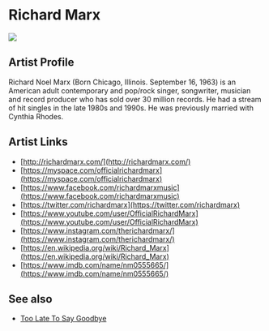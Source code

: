 # Richard Marx

![](../../asssets/artists/Richard_Marx.png)

## Artist Profile

Richard Noel Marx (Born Chicago, Illinois. September 16, 1963) is an American adult contemporary and pop/rock singer, songwriter, musician and record producer who has sold over 30 million records. He had a stream of hit singles in the late 1980s and 1990s. He was previously married with Cynthia Rhodes.

## Artist Links

- [http://richardmarx.com/](http://richardmarx.com/)
- [https://myspace.com/officialrichardmarx](https://myspace.com/officialrichardmarx)
- [https://www.facebook.com/richardmarxmusic](https://www.facebook.com/richardmarxmusic)
- [https://twitter.com/richardmarx](https://twitter.com/richardmarx)
- [https://www.youtube.com/user/OfficialRichardMarx](https://www.youtube.com/user/OfficialRichardMarx)
- [https://www.instagram.com/therichardmarx/](https://www.instagram.com/therichardmarx/)
- [https://en.wikipedia.org/wiki/Richard_Marx](https://en.wikipedia.org/wiki/Richard_Marx)
- [https://www.imdb.com/name/nm0555665/](https://www.imdb.com/name/nm0555665/)


## See also

- [Too Late To Say Goodbye](Richard_Marx-Too_Late_To_Say_Goodbye.md)
